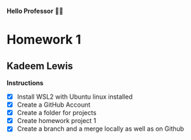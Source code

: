 **Hello Professor** 👋🏿

# Homework 1

## Kadeem Lewis

**Instructions**

- [x] Install WSL2 with Ubuntu linux installed
- [x] Create a GitHub Account
- [x] Create a folder for projects
- [x] Create homework project 1
- [x] Create a branch and a merge locally as well as on Github
